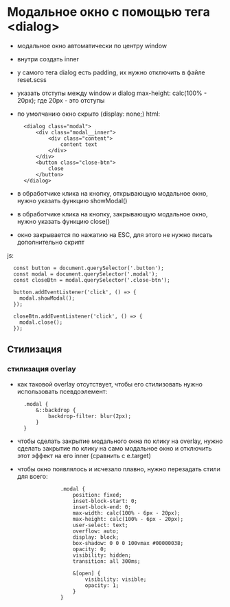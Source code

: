 # Модальное окно с помощью тега \<dialog>

- модальное окно автоматически по центру window
- внутри создать inner
- у самого тега dialog есть padding, их нужно отключить в файле reset.scss
- указать отступы между window и dialog
  max-height: calc(100% - 20px);
  где 20px - это отступы
- по умолчанию окно скрыто (display: none;)
  html:

      	<dialog class="modal">
      		<div class="modal__inner">
      			<div class="content">
      				content text
      			</div>
      		</div>
      		<button class="close-btn">
      			close
      		</button>
      	</dialog>

- в обработчике клика на кнопку, открывающую модальное окно, нужно указать функцию showModal()
- в обработчике клика на кнопку, закрывающую модальное окно, нужно указать функцию close()
- окно закрывается по нажатию на ESC, для этого не нужно писать дополнительно скрипт

js:

      const button = document.querySelector('.button');
      const modal = document.querySelector('.modal');
      const closeBtn = modal.querySelector('.close-btn');

      button.addEventListener('click', () => {
      	modal.showModal();
      });

      closeBtn.addEventListener('click', () => {
      	modal.close();
      });

## Стилизация

### стилизация overlay

- как таковой overlay отсутствует, чтобы его стилизовать нужно использовать псевдоэлемент:

		.modal {
			&::backdrop {
				backdrop-filter: blur(2px);
			}
		}

- чтобы сделать закрытие модального окна по клику на overlay, нужно сделать закрытие по клику на само модальное окно и отключить этот эффект на его inner (сравнить с e.target)

- чтобы окно появлялось и исчезало плавно, нужно перезадать стили для всего:

					.modal {
						position: fixed;
						inset-block-start: 0;
						inset-block-end: 0;
						max-width: calc(100% - 6px - 20px);
						max-height: calc(100% - 6px - 20px);
						user-select: text;
						overflow: auto;
						display: block;
						box-shadow: 0 0 0 100vmax #00000038;
						opacity: 0;
						visibility: hidden;
						transition: all 300ms;

						&[open] {
							visibility: visible;
							opacity: 1;
						}
					}

